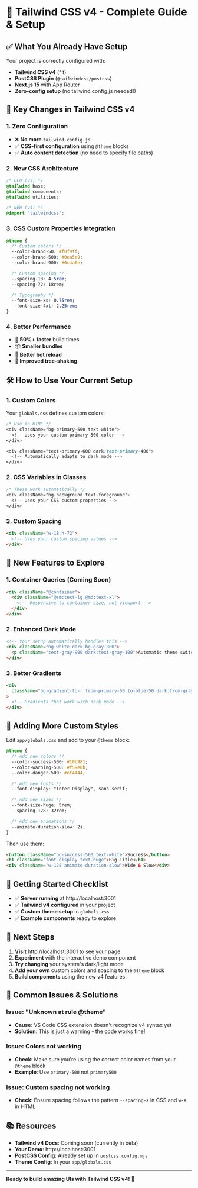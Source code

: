 # 🚀 Tailwind CSS v4 - Complete Guide & Setup

## ✅ What You Already Have Setup

Your project is correctly configured with:

- **Tailwind CSS v4** (`^4`)
- **PostCSS Plugin** (`@tailwindcss/postcss`)
- **Next.js 15** with App Router
- **Zero-config setup** (no tailwind.config.js needed!)

## 🎯 Key Changes in Tailwind CSS v4

### 1. **Zero Configuration**

- ❌ **No more** `tailwind.config.js`
- ✅ **CSS-first configuration** using `@theme` blocks
- ✅ **Auto content detection** (no need to specify file paths)

### 2. **New CSS Architecture**

```css
/* OLD (v3) */
@tailwind base;
@tailwind components;
@tailwind utilities;

/* NEW (v4) */
@import "tailwindcss";
```

### 3. **CSS Custom Properties Integration**

```css
@theme {
  /* Custom colors */
  --color-brand-50: #f0f9ff;
  --color-brand-500: #0ea5e9;
  --color-brand-900: #0c4a6e;

  /* Custom spacing */
  --spacing-18: 4.5rem;
  --spacing-72: 18rem;

  /* Typography */
  --font-size-xs: 0.75rem;
  --font-size-4xl: 2.25rem;
}
```

### 4. **Better Performance**

- 🚀 **50%+ faster** build times
- 📦 **Smaller bundles**
- 🔄 **Better hot reload**
- 🎯 **Improved tree-shaking**

## 🛠️ How to Use Your Current Setup

### 1. **Custom Colors**

Your `globals.css` defines custom colors:

```css
/* Use in HTML */
<div className="bg-primary-500 text-white">
  <!-- Uses your custom primary-500 color -->
</div>

<div className="text-primary-600 dark:text-primary-400">
  <!-- Automatically adapts to dark mode -->
</div>
```

### 2. **CSS Variables in Classes**

```css
/* These work automatically */
<div className="bg-background text-foreground">
  <!-- Uses your CSS custom properties -->
</div>
```

### 3. **Custom Spacing**

```html
<div className="w-18 h-72">
  <!-- Uses your custom spacing values -->
</div>
```

## 🎨 New Features to Explore

### 1. **Container Queries** (Coming Soon)

```html
<div className="@container">
  <div className="@sm:text-lg @md:text-xl">
    <!-- Responsive to container size, not viewport -->
  </div>
</div>
```

### 2. **Enhanced Dark Mode**

```html
<!-- Your setup automatically handles this -->
<div className="bg-white dark:bg-gray-800">
  <p className="text-gray-900 dark:text-gray-100">Automatic theme switching!</p>
</div>
```

### 3. **Better Gradients**

```html
<div
  className="bg-gradient-to-r from-primary-50 to-blue-50 dark:from-gray-800 dark:to-gray-900"
>
  <!-- Gradients that work with dark mode -->
</div>
```

## 🔧 Adding More Custom Styles

Edit `app/globals.css` and add to your `@theme` block:

```css
@theme {
  /* Add new colors */
  --color-success-500: #10b981;
  --color-warning-500: #f59e0b;
  --color-danger-500: #ef4444;

  /* Add new fonts */
  --font-display: "Inter Display", sans-serif;

  /* Add new sizes */
  --font-size-huge: 5rem;
  --spacing-128: 32rem;

  /* Add new animations */
  --animate-duration-slow: 2s;
}
```

Then use them:

```html
<button className="bg-success-500 text-white">Success</button>
<h1 className="font-display text-huge">Big Title</h1>
<div className="w-128 animate-duration-slow">Wide & Slow</div>
```

## 🚦 Getting Started Checklist

- ✅ **Server running** at http://localhost:3001
- ✅ **Tailwind v4 configured** in your project
- ✅ **Custom theme setup** in `globals.css`
- ✅ **Example components** ready to explore

## 🎯 Next Steps

1. **Visit** http://localhost:3001 to see your page
2. **Experiment** with the interactive demo component
3. **Try changing** your system's dark/light mode
4. **Add your own** custom colors and spacing to the `@theme` block
5. **Build components** using the new v4 features

## 🐛 Common Issues & Solutions

### Issue: "Unknown at rule @theme"

- **Cause**: VS Code CSS extension doesn't recognize v4 syntax yet
- **Solution**: This is just a warning - the code works fine!

### Issue: Colors not working

- **Check**: Make sure you're using the correct color names from your `@theme` block
- **Example**: Use `primary-500` not `primary500`

### Issue: Custom spacing not working

- **Check**: Ensure spacing follows the pattern `--spacing-X` in CSS and `w-X` in HTML

## 📚 Resources

- **Tailwind v4 Docs**: Coming soon (currently in beta)
- **Your Demo**: http://localhost:3001
- **PostCSS Config**: Already set up in `postcss.config.mjs`
- **Theme Config**: In your `app/globals.css`

---

**Ready to build amazing UIs with Tailwind CSS v4!** 🎉
